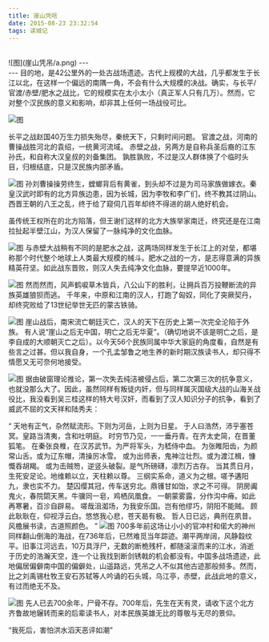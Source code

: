 ```yaml
---
title: 崖山凭唁
date: 2015-08-23 23:32:54
tags: 读城记
---
```

<br>
![图](崖山凭吊/a.png)
---
<br>
---
目的地，是42公里外的一处古战场遗迹。古代上规模的大战，几乎都发生于长江以北，在这样一个偏远的南隅一角，不会有什么大规模的决战。确实，与长平/官渡/赤壁/肥水之战比，它的规模实在太小太小（真正军人只有几万）。然而，它对整个汉民族的意义和影响，却非其上任何一场战役可比。

![图](崖山凭吊/1.jpeg)

长平之战赵国40万生力损失殆尽，秦统天下，只剩时间问题。
官渡之战，河南的曹操战胜河北的袁绍，一统黄河流域。
赤壁之战，另两方是自称兵圣后裔的江东孙氏，和自称大汉皇叔的刘备集团。
孰胜孰败，不过是汉人群体换了个临时头目，归根结底，只是汉民族内部矛盾。

![图](崖山凭吊/2.jpeg)
孙刘曹操操劳终生，螳螂背后有黄雀，到头却不过是为司马家族做嫁衣。秦皇汉武时即有的北方异族边患，因为长城，因为李牧和李广们，终不教其过阴山。西晋王朝的八王之乱，终于给了窥伺几百年却终不得进的胡人绝好机会。


虽传统王权所在的北方陷落，但王谢们这样的北方大族举家南迁，终究还是在江南拉扯起半壁江山，为汉人保留了一脉纯净的文化血脉。

![图](崖山凭吊/3.jpeg)
与赤壁大战稍有不同的是肥水之战，这两场同样发生于长江上的对垒，都堪称那个时代整个地球上人类最大规模的械斗。肥水之战的一方，是志得意满的异族精英苻坚。如此战东晋败，则汉人失去纯净文化血脉，要提早近1000年。

![图](崖山凭吊/4.jpeg)
然而然而，风声鹤唳草木皆兵，八公山下的胜利，让拥兵百万投鞭断流的异族英雄狼狈而逃。
千年来，中原和江南的汉人，打跑了匈奴，同化了突厥契丹，却终究败给了13世纪举世无匹的蒙古铁骑。

![图](崖山凭吊/5.jpeg)
崖山战后，南宋流亡朝廷灭亡，汉人的天下在历史上第一次完全沦陷于外族。
有人说“崖山之后无中国，明亡之后无华夏”。（确切地说不该是明亡之后，是李自成的大顺朝灭亡之后）。以今天56个民族同属中华大家庭的角度看，自然是有些言之过甚。但以我自身，一个孔孟邹鲁之地生养的新时期汉族读书人，却只得不情愿又无可奈何地接受。

![图](崖山凭吊/6.jpeg)
据由破窗理论推论，第一次失去纯洁被侵占后，第二次第三次的抗争意义，也就没那么大了。因此，虽然同样有叛徒内奸，但与同样属灭国级大战的山海关战役比，我没看到吴三桂这样的特大号汉奸，而看到了汉人知识分子的抗争，看到了威武不屈的文天祥和陆秀夫：

“
天地有正气，杂然赋流形。下则为河岳，上则为日星。
于人曰浩然，沛乎塞苍冥。皇路当清夷，含和吐明庭。
时穷节乃见，一一垂丹青。在齐太史简，在晋董狐笔。
在秦张良椎，在汉苏武节。为严将军头，为嵇侍中血。
为张睢阳齿，为颜常山舌。或为辽东帽，清操厉冰雪。
或为出师表，鬼神泣壮烈。或为渡江楫，慷慨吞胡羯。
或为击贼笏，逆竖头破裂。是气所磅礴，凛烈万古存。
当其贯日月，生死安足论。地维赖以立，天柱赖以尊。
三纲实系命，道义为之根。嗟予遘阳九，隶也实不力。
楚囚缨其冠，传车送穷北。鼎镬甘如饴，求之不可得。
阴房阗鬼火，春院閟天黑。牛骥同一皂，鸡栖凤凰食。
一朝蒙雾露，分作沟中瘠。如此再寒暑，百沴自辟易。
嗟哉沮洳场，为我安乐国。岂有他缪巧，阴阳不能贼。
顾此耿耿在，仰视浮云白。悠悠我心悲，苍天曷有极。
哲人日已远，典刑在夙昔。风檐展书读，古道照颜色。
”
![图](崖山凭吊/7.jpeg)
700多年前这场让小小的官冲村和偌大的神州同样翻山倒海的海战，在736年后，已然难觅当年踪迹。潮平两岸阔，风静縠纹平。旧事江河远去，10万具浮尸，无数的断桅残杆，都随滚滚而来的江水，消逝于历史的浩瀚天空，连一个让我找到断剑锈戟的机会都没有。中国多战场遗迹，此地偏居偏僻南中国的偏僻处，山遥路远，凭吊之人不似其他古迹那般频多。然而，比之刘禹锡杜牧王安石苏轼等人吟诵的石头城，乌江亭，赤壁，此战此地的意义，有过而绝无不及。

![图](崖山凭吊/8.jpeg)
先人已去700余年，尸骨不存。700年后，先生在天有灵，请收下这个北方齐鲁故地辗转而来的后辈读书人，对本民族英雄无比的尊敬与无尽的景仰。

“我死后，害怕洪水滔天恶评如潮”